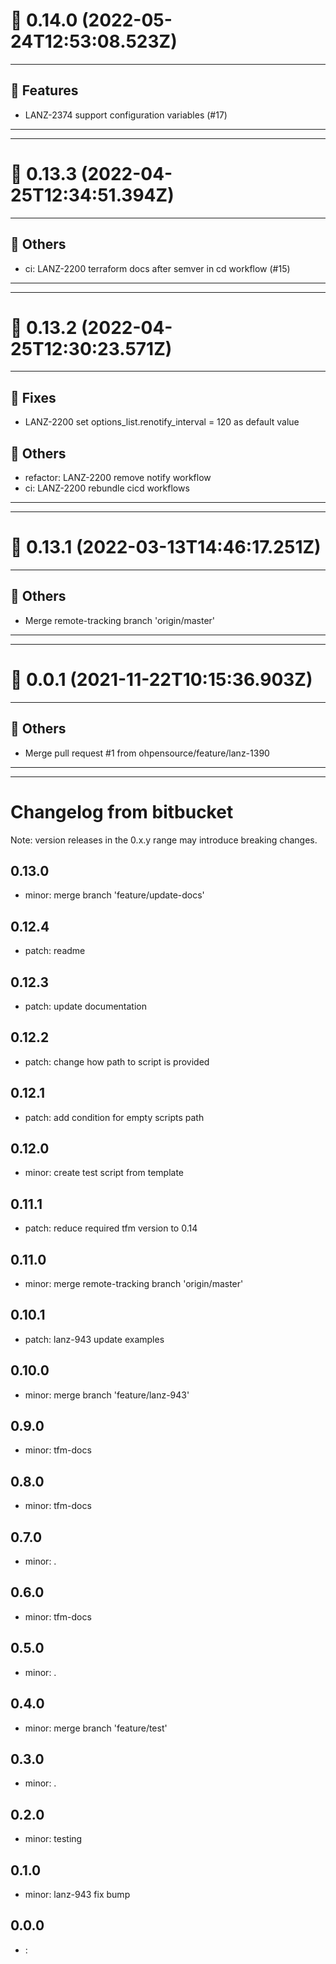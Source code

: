 # :confetti_ball: 0.14.0 (2022-05-24T12:53:08.523Z)
- - -
## :hammer: Features
* LANZ-2374 support configuration variables (#17)
- - -
- - -
# :confetti_ball: 0.13.3 (2022-04-25T12:34:51.394Z)
- - -
## :newspaper: Others
* ci: LANZ-2200 terraform docs after semver in cd workflow (#15)
- - -
- - -
# :confetti_ball: 0.13.2 (2022-04-25T12:30:23.571Z)
- - -
## :bug: Fixes
* LANZ-2200 set options_list.renotify_interval = 120 as default value
## :newspaper: Others
* refactor: LANZ-2200 remove notify workflow
* ci: LANZ-2200 rebundle cicd workflows
- - -
- - -
# :confetti_ball: 0.13.1 (2022-03-13T14:46:17.251Z)
- - -
## :newspaper: Others
* Merge remote-tracking branch 'origin/master'
- - -
- - -
# :confetti_ball: 0.0.1 (2021-11-22T10:15:36.903Z)
- - -
## :newspaper: Others
* Merge pull request #1 from ohpensource/feature/lanz-1390
- - -
- - -

# Changelog from bitbucket
Note: version releases in the 0.x.y range may introduce breaking changes.

## 0.13.0

- minor: merge branch 'feature/update-docs'

## 0.12.4

- patch:  readme

## 0.12.3

- patch:  update documentation 

## 0.12.2

- patch:  change how path to script is provided

## 0.12.1

- patch:  add condition for empty scripts path

## 0.12.0

- minor:  create test script from template

## 0.11.1

- patch:  reduce required tfm version to 0.14

## 0.11.0

- minor: merge remote-tracking branch 'origin/master'

## 0.10.1

- patch: lanz-943  update examples

## 0.10.0

- minor: merge branch 'feature/lanz-943'

## 0.9.0

- minor: tfm-docs

## 0.8.0

- minor: tfm-docs

## 0.7.0

- minor: .

## 0.6.0

- minor: tfm-docs

## 0.5.0

- minor: .

## 0.4.0

- minor: merge branch 'feature/test'

## 0.3.0

- minor: .

## 0.2.0

- minor: testing

## 0.1.0

- minor: lanz-943 fix bump

## 0.0.0

- : 
